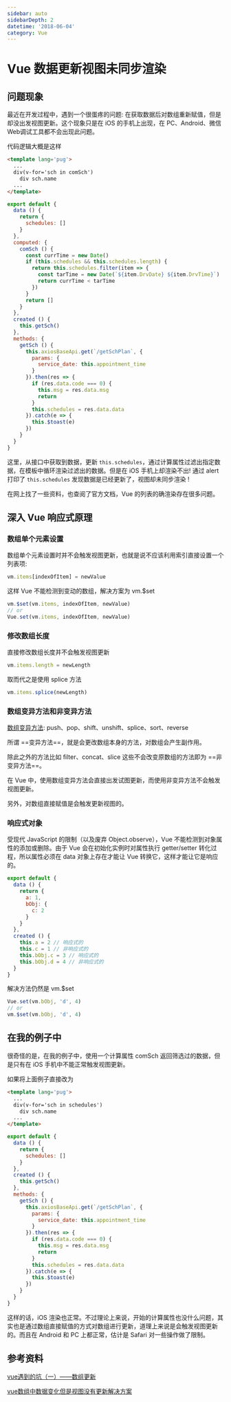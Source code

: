 ```yaml
---
sidebar: auto
sidebarDepth: 2
datetime: '2018-06-04'
category: Vue
---
```


# Vue 数据更新视图未同步渲染

## 问题现象

最近在开发过程中，遇到一个很蛋疼的问题: 在获取数据后对数组重新赋值，但是却没出发视图更新。这个现象只是在 iOS 的手机上出现，在 PC、Android、微信Web调试工具都不会出现此问题。

代码逻辑大概是这样

```html
<template lang='pug'>
  ...
  div(v-for='sch in comSch')
    div sch.name
  ...
</template>
```

```js
export default {
  data () {
    return {
      schedules: []
    }
  },
  computed: {
    comSch () {
      const currTime = new Date()
      if (this.schedules && this.schedules.length) {
        return this.schedules.filter(item => {
          const tarTime = new Date(`${item.DrvDate} ${item.DrvTime}`)
          return currTime < tarTime
        })
      }
      return []
    }
  },
  created () {
    this.getSch()
  },
  methods: {
    getSch () {
      this.axiosBaseApi.get(`/getSchPlan`, {
        params: {
          service_date: this.appointment_time
        }
      }).then(res => {
        if (res.data.code === 0) {
          this.msg = res.data.msg
          return
        }
        this.schedules = res.data.data
      }).catch(e => {
        this.$toast(e)
      })
    }
  }
}
```

这里，从接口中获取到数据，更新 `this.schedules`，通过计算属性过滤出指定数据，在模板中循环渲染过滤出的数据。但是在 iOS 手机上却渲染不出! 通过 alert 打印了 `this.schedules` 发现数据是已经更新了，视图却未同步渲染 !

在网上找了一些资料，也查阅了官方文档，Vue 的列表的确渲染存在很多问题。


## 深入 Vue 响应式原理

### 数组单个元素设置

数组单个元素设置时并不会触发视图更新，也就是说不应该利用索引直接设置一个列表项:

```js
vm.items[indexOfItem] = newValue
```

这样 Vue 不能检测到变动的数组，解决方案为 vm.$set

```js
vm.$set(vm.items, indexOfItem, newValue)
// or
Vue.set(vm.items, indexOfItem, newValue)
```

### 修改数组长度

直接修改数组长度并不会触发视图更新

```js
vm.items.length = newLength
```

取而代之是使用 splice 方法

```js
vm.items.splice(newLength)
```

### 数组变异方法和非变异方法

[数组变异方法](https://cn.vuejs.org/v2/guide/list.html#%E5%8F%98%E5%BC%82%E6%96%B9%E6%B3%95): push、pop、shift、unshift、splice、sort、reverse

所谓 ==变异方法==，就是会更改数组本身的方法，对数组会产生副作用。

除此之外的方法比如 filter、concat、slice 这些不会改变原数组的方法即为 ==非变异方法==。

在 Vue 中，使用数组变异方法会直接出发试图更新，而使用非变异方法不会触发视图更新。

另外，对数组直接赋值是会触发更新视图的。


### 响应式对象

受现代 JavaScript 的限制（以及废弃 Object.observe），Vue 不能检测到对象属性的添加或删除。由于 Vue 会在初始化实例时对属性执行 getter/setter 转化过程，所以属性必须在 data 对象上存在才能让 Vue 转换它，这样才能让它是响应的。

```js
export default {
  data () {
    return {
      a: 1,
      bObj: {
        c: 2
      }
    }
  },
  created () {
    this.a = 2 // 响应式的
    this.c = 1 // 非响应式的
    this.bObj.c = 3 // 响应式的
    this.bObj.d = 4 // 非响应式的
  }
}
```

解决方法仍然是 vm.$set

```js
Vue.set(vm.bObj, 'd', 4)
// or
vm.$set(vm.bObj, 'd', 4)
```


## 在我的例子中

很奇怪的是，在我的例子中，使用一个计算属性 comSch 返回筛选过的数据，但是只有在 iOS 手机中不能正常触发视图更新。

如果将上面例子直接改为

```html
<template lang='pug'>
  ...
  div(v-for='sch in schedules')
    div sch.name
  ...
</template>
```

```js
export default {
  data () {
    return {
      schedules: []
    }
  },
  created () {
    this.getSch()
  },
  methods: {
    getSch () {
      this.axiosBaseApi.get(`/getSchPlan`, {
        params: {
          service_date: this.appointment_time
        }
      }).then(res => {
        if (res.data.code === 0) {
          this.msg = res.data.msg
          return
        }
        this.schedules = res.data.data
      }).catch(e => {
        this.$toast(e)
      })
    }
  }
}
```

这样的话，iOS 渲染也正常。不过理论上来说，开始的计算属性也没什么问题，其实也是通过数组直接赋值的方式对数组进行更新，道理上来说是会触发视图更新的。而且在 Android 和 PC 上都正常，估计是 Safari 对一些操作做了限制。




## 参考资料

[vue遇到的坑（一）——数组更新](https://www.cnblogs.com/xiaoli52qd/p/7479556.html)

[vue数组中数据变化但是视图没有更新解决方案](https://blog.csdn.net/websoftware/article/details/73200957)




